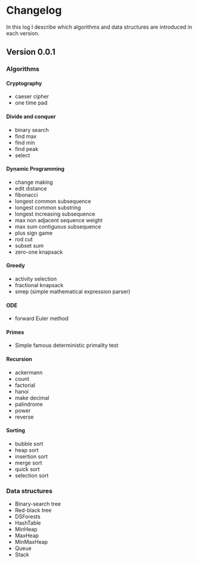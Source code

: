 
# Changelog

In this log I describe which algorithms and data structures are introduced in each version. 


## Version 0.0.1

### Algorithms

#### Cryptography
- caeser cipher
- one time pad

#### Divide and conquer
- binary search
- find max
- find min 
- find peak
- select

#### Dynamic Programming
- change making
- edit distance
- fibonacci
- longest common subsequence
- longest common substring
- longest increasing subsequence
- max non adjacent sequence weight
- max sum contiguous subsequence
- plus sign game
- rod cut
- subset sum
- zero-one knapsack

#### Greedy

- activity selection
- fractional knapsack
- smep (simple mathematical expression parser)

#### ODE

- forward Euler method

#### Primes

- Simple famous deterministic primality test

#### Recursion

- ackermann
- count
- factorial
- hanoi
- make decimal
- palindrome
- power
- reverse

#### Sorting

- bubble sort
- heap sort
- insertion sort
- merge sort
- quick sort
- selection sort

### Data structures

- Binary-search tree
- Red-black tree
- DSForests
- HashTable
- MinHeap
- MaxHeap
- MinMaxHeap
- Queue
- Stack
